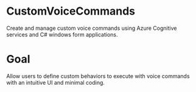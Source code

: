 # CustomVoiceCommands
Create and manage custom voice commands using Azure Cognitive services and C# windows form applications.

# Goal
Allow users to define custom behaviors to execute with voice commands with an intuitive UI and minimal coding. 

